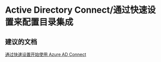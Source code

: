 <properties
    pageTitle="active directory connect/configure directory integration through express settings"
    description="Active Directory Connect/通过快速设置来配置目录集成"
    service="microsoft.activedirectory"
    resource="activedirectory"
    authors="aashu"
    displayOrder=""
    selfHelpType="generic"
    supportTopicIds="32404462"
    resourceTags=""
    productPesIds="14785"
    cloudEnvironments="public"
/>


# Active Directory Connect/通过快速设置来配置目录集成


## **建议的文档**
[通过快速设置开始使用 Azure AD Connect](https://azure.microsoft.com/documentation/articles/active-directory-aadconnect-get-started-express/)



<!--HONumber=Jul16_HO4-->


